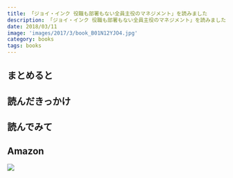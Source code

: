 ```yaml
---
title: 「ジョイ・インク 役職も部署もない全員主役のマネジメント」を読みました
description: 「ジョイ・インク 役職も部署もない全員主役のマネジメント」を読みました。
date: 2018/03/11
image: 'images/2017/3/book_B01N12YJO4.jpg'
category: books
tags: books
---
```


## まとめると

## 読んだきっかけ

## 読んでみて

## Amazon

[![](http://images-jp.amazon.com/images/P/B01N12YJO4.09.MAIN._SCLZZZZZZZ_.jpg)](https://www.amazon.co.jp/dp/B01N12YJO4/)
